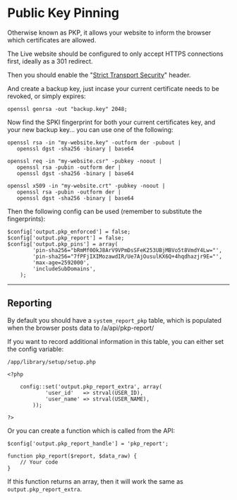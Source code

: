 
# Public Key Pinning

Otherwise known as PKP, it allows your website to inform the browser which certificates are allowed.

The Live website should be configured to only accept HTTPS connections first, ideally as a 301 redirect.

Then you should enable the "[Strict Transport Security](../../doc/security/transport.md)" header.

And create a backup key, just incase your current certificate needs to be revoked, or simply expires:

	openssl genrsa -out "backup.key" 2048;

Now find the SPKI fingerprint for both your current certificates key, and your new backup key... you can use one of the following:

	openssl rsa -in "my-website.key" -outform der -pubout |
	   openssl dgst -sha256 -binary | base64

	openssl req -in "my-website.csr" -pubkey -noout |
	   openssl rsa -pubin -outform der |
	   openssl dgst -sha256 -binary | base64

	openssl x509 -in "my-website.crt" -pubkey -noout |
	   openssl rsa -pubin -outform der |
	   openssl dgst -sha256 -binary | base64

Then the following config can be used (remember to substitute the fingerprints):

	$config['output.pkp_enforced'] = false;
	$config['output.pkp_report'] = false;
	$config['output.pkp_pins'] = array(
			'pin-sha256="bRmMf0OkJ8ArV9VPmDsSFeK253UBjMBVo5t8VmdY4Lw="',
			'pin-sha256="7fPFjIXIMozawdIR/Ue7AjOusulKX6Q+4hqdhazjr9E="',
			'max-age=2592000',
			'includeSubDomains',
		);

---

## Reporting

By default you should have a `system_report_pkp` table, which is populated when the browser posts data to /a/api/pkp-report/

If you want to record additional information in this table, you can either set the config variable:

	/app/library/setup/setup.php

	<?php

		config::set('output.pkp_report_extra', array(
				'user_id'   => strval(USER_ID),
				'user_name' => strval(USER_NAME),
			));

	?>

Or you can create a function which is called from the API:

	$config['output.pkp_report_handle'] = 'pkp_report';

	function pkp_report($report, $data_raw) {
		// Your code
	}

If this function returns an array, then it will work the same as `output.pkp_report_extra`.
